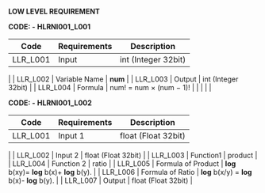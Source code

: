 **LOW LEVEL REQUIREMENT**

**CODE: -**  **HLRNI001\_L001**

| **Code** | **Requirements** | **Description** |
| --- | --- | --- |
| LLR\_L001 | Input | int (Integer 32bit)
 |
| LLR\_L002 | Variable Name | **num** |
| LLR\_L003 | Output | int (Integer 32bit) |
| LLR\_L004 | Formula | num! = num × (num − 1)! |
|
 |
 |
 |

**CODE: -**  **HLRNI001\_L002**

| **Code** | **Requirements** | **Description** |
| --- | --- | --- |
| LLR\_L001 | Input 1 | float (Float 32bit)
 |
| LLR\_L002 | Input 2 | float (Float 32bit) |
| LLR\_L003 | Function1 | product |
| LLR\_L004 | Function 2 | ratio |
| LLR\_L005 | Formula of Product | **log** b(xy)= **log** b(x)+ **log** b(y). |
| LLR\_L006 | Formula of Ratio | **log** b(x/y) = **log** b(x)- **log** b(y). |
| LLR\_L007 | Output | float (Float 32bit) |
